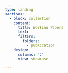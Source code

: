 ```yaml
---
type: landing
sections:
  - block: collection
    content:
      title: Working Papers
      text: 
      filters:
        folders:
          - publication  
    design:
      columns: '2'
      view: showcase    

---
```


